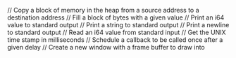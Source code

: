 // Copy a block of memory in the heap from a source address to a destination address
// Fill a block of bytes with a given value
// Print an i64 value to standard output
// Print a string to standard output
// Print a newline to standard output
// Read an i64 value from standard input
// Get the UNIX time stamp in milliseconds
// Schedule a callback to be called once after a given delay
// Create a new window with a frame buffer to draw into
